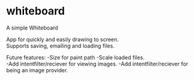whiteboard
==========

A simple Whiteboard

App for quickly and easily drawing to screen.  
Supports saving, emailing and loading files.

Future features:
-Size for paint path
-Scale loaded files.  
-Add intentfilter/reciever for viewing images.
-Add intentfilter/reciever for being an image provider. 

